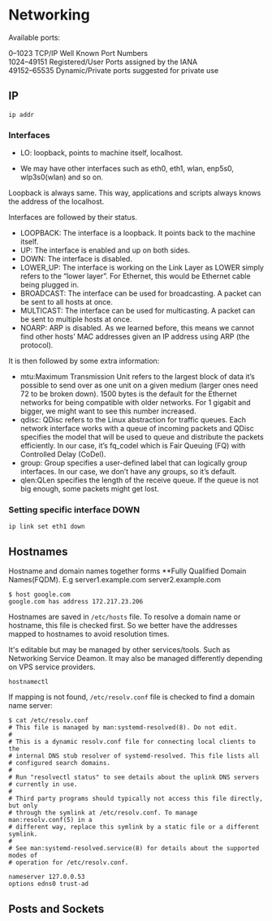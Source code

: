 # Networking

Available ports:

0–1023 TCP/IP Well Known Port Numbers  
1024–49151 Registered/User Ports assigned by the IANA  
49152–65535  Dynamic/Private ports suggested for private use  

## IP

`ip addr`

### Interfaces

* LO: loopback, points to machine itself, localhost.

* We may have other interfaces such as eth0, eth1, wlan, enp5s0, wlp3s0(wlan) and so on.  

Loopback is always same. This way, applications and scripts always knows the address of the localhost.  

Interfaces are followed by their status.

* LOOPBACK: The interface is a loopback. It points back to the machine itself.
* UP: The interface is enabled and up on both sides.
* DOWN: The interface is disabled.
* LOWER_UP: The interface is working on the Link Layer as LOWER simply refers to the “lower layer”. For Ethernet, this would be Ethernet cable being plugged in.
* BROADCAST: The interface can be used for broadcasting. A packet can be sent to all hosts at once.
* MULTICAST: The interface can be used for multicasting. A packet can be sent to multiple hosts at once.
* NOARP: ARP is disabled. As we learned before, this means we cannot find other hosts’ MAC addresses given an IP address using ARP (the protocol).

It is then followed by some extra information:

* mtu:Maximum Transmission Unit refers to the largest block of data it’s possible to send over as one unit on a given medium (larger ones need 72 to be broken down). 1500 bytes is the default for the Ethernet networks for being compatible with older networks. For 1 gigabit and bigger, we might want to see this number increased.
* qdisc: QDisc refers to the Linux abstraction for traffic queues. Each network interface works with a queue of incoming packets and QDisc specifies the model that will be used to queue and distribute the packets efficiently. In our case, it’s fq_codel which is Fair Queuing (FQ) with Controlled Delay (CoDel).
* group: Group specifies a user-defined label that can logically group interfaces. In our case, we don’t have any groups, so it’s default.
* qlen:QLen specifies the length of the receive queue. If the queue is not big enough, some packets might get lost.

### Setting specific interface DOWN

`ip link set eth1 down`

## Hostnames

Hostname and domain names together forms **Fully Qualified Domain Names(FQDM). E.g server1.example.com server2.example.com

```shell
$ host google.com
google.com has address 172.217.23.206
```

Hostnames are saved in `/etc/hosts` file. To resolve a domain name or hostname, this file is checked first. So we better have the addresses mapped to hostnames to avoid resolution times.

It's editable but may be managed by other services/tools. Such as Networking Service Deamon. It may also be managed differently depending on VPS service providers.

`hostnamectl`  

If mapping is not found, `/etc/resolv.conf` file is checked to find a domain name server:

```shell
$ cat /etc/resolv.conf
# This file is managed by man:systemd-resolved(8). Do not edit.
#
# This is a dynamic resolv.conf file for connecting local clients to the
# internal DNS stub resolver of systemd-resolved. This file lists all
# configured search domains.
#
# Run "resolvectl status" to see details about the uplink DNS servers
# currently in use.
#
# Third party programs should typically not access this file directly, but only
# through the symlink at /etc/resolv.conf. To manage man:resolv.conf(5) in a
# different way, replace this symlink by a static file or a different symlink.
#
# See man:systemd-resolved.service(8) for details about the supported modes of
# operation for /etc/resolv.conf.

nameserver 127.0.0.53
options edns0 trust-ad
```

## Posts and Sockets

